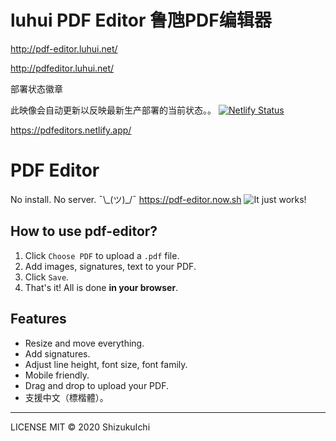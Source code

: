 # luhui PDF Editor 鲁虺PDF编辑器

http://pdf-editor.luhui.net/

http://pdfeditor.luhui.net/

部署状态徽章

此映像会自动更新以反映最新生产部署的当前状态。。
[![Netlify Status](https://api.netlify.com/api/v1/badges/d205464e-bf1a-4efe-b98a-8146d65a7957/deploy-status)](https://app.netlify.com/sites/pdfeditors/deploys)

https://pdfeditors.netlify.app/


# PDF Editor

No install. No server. ¯\\\_(ツ)\_/¯ https://pdf-editor.now.sh
![It just works!](https://i.imgur.com/m3weLXQ.gif)

## How to use pdf-editor?

1. Click `Choose PDF` to upload a `.pdf` file.
2. Add images, signatures, text to your PDF.
3. Click `Save`.
4. That's it! All is done **in your browser**.

## Features

- Resize and move everything.
- Add signatures.
- Adjust line height, font size, font family.
- Mobile friendly.
- Drag and drop to upload your PDF.
- 支援中文（標楷體）。

---

LICENSE MIT © 2020 ShizukuIchi
